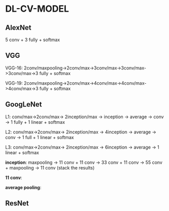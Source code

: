 # DL-CV-MODEL

## AlexNet

5 conv + 3 fully + softmax

## VGG

VGG-16: 2conv/maxpooling->2conv/max->3conv/max->3conv/max->3conv/max->3 fully + softmax

VGG-19: 2conv/maxpooling->2conv/max->4conv/max->4conv/max->4conv/max->3 fully + softmax

## GoogLeNet

L1: conv/max->2conv/max-> 2inception/max -> inception -> average -> conv -> 1 fully + 1 linear + softmax

L2: conv/max->2conv/max-> 2inception/max -> 4inception -> average -> conv -> 1 full + 1 linear + softmax

L3: conv/max->2conv/max-> 2inception/max -> 6inception -> average -> 1 linear + softmax

**inception**: maxpooling -> 11 conv + 11 conv -> 33 conv + 11 conv -> 55 conv + maxpooling -> 11 conv (stack the results)

**11 conv**: 

**average pooling**: 

## ResNet